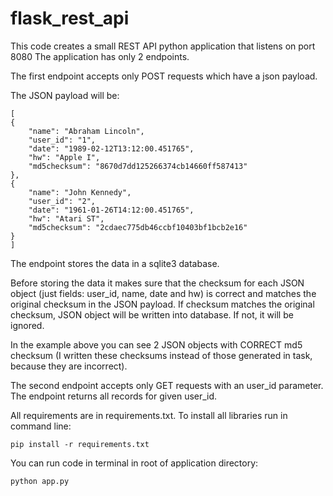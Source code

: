 # flask_rest_api
This code creates a small REST API python application that listens on port 8080
The application has only 2 endpoints.

The first endpoint accepts only POST requests which have a json payload.
 
The JSON payload will be:
 
    [
    {
        "name": "Abraham Lincoln",
        "user_id": "1",
        "date": "1989-02-12T13:12:00.451765",
        "hw": "Apple I",
        "md5checksum": "8670d7dd125266374cb14660ff587413"
    },
    {
        "name": "John Kennedy",
        "user_id": "2",
        "date": "1961-01-26T14:12:00.451765",
        "hw": "Atari ST",
        "md5checksum": "2cdaec775db46ccbf10403bf1bcb2e16"
    }
    ]

The endpoint stores the data in a sqlite3 database.

Before storing the data it makes sure that the checksum for each
JSON object (just fields: user_id, name, date and hw) is correct and matches the original checksum in the JSON payload.
If checksum matches the original checksum, JSON object will be written into database. If not, it will be ignored.

In the example above you can see 2 JSON objects with CORRECT md5 checksum (I written these checksums instead of those generated in task,
because they are incorrect).
  
The second endpoint accepts only GET requests with an user_id parameter. The endpoint returns  all records for given user_id.

All requirements are in requirements.txt. To install all libraries run in command line:

```pip install -r requirements.txt```

You can run code in terminal in root of application directory:

```python app.py```

